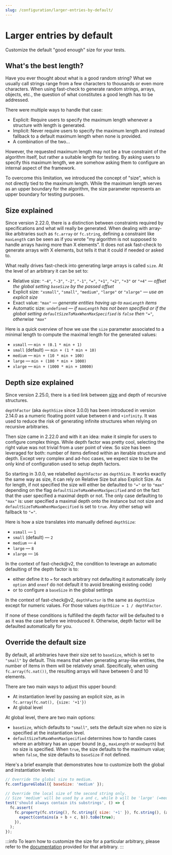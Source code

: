 ```yaml
---
slug: /configuration/larger-entries-by-default/
---
```


# Larger entries by default

Customize the default "good enough" size for your tests.

## What's the best length?

Have you ever thought about what is a good random string? What we usually call strings range from a few characters to thousands or even more characters. When using fast-check to generate random strings, arrays, objects, etc., the question of what constitutes a good length has to be addressed.

There were multiple ways to handle that case:

- Explicit: Require users to specify the maximum length whenever a structure with length is generated.
- Implicit: Never require users to specify the maximum length and instead fallback to a default maximum length when none is provided.
- A combination of the two...

However, the requested maximum length may not be a true constraint of the algorithm itself, but rather a suitable length for testing. By asking users to specify this maximum length, we are somehow asking them to configure an internal aspect of the framework.

To overcome this limitation, we introduced the concept of "size", which is not directly tied to the maximum length. While the maximum length serves as an upper boundary for the algorithm, the size parameter represents an upper boundary for testing purposes.

## Size explained

Since version 2.22.0, there is a distinction between constraints required by specifications and what will really be generated. When dealing with array-like arbitraries such as `fc.array` or `fc.string`, defining a constraint like `maxLength` can be seen as if you wrote "my algorithm is not supposed to handle arrays having more than X elements". It does not ask fast-check to generate arrays with X elements, but tells it that it could if needed or asked to.

What really drives fast-check into generating large arrays is called `size`. At the level of an arbitrary it can be set to:

- Relative size: `"-4"`, `"-3"`, `"-2"`, `"-1"`, `"="`, `"+1"`, `"+2"`, `"+3"` or `"+4"` — _offset the global setting `baseSize` by the passed offset_
- Explicit size: `"xsmall"`, `"small"`, `"medium"`, `"large"` or `"xlarge"` — _use an explicit size_
- Exact value: `"max"` — _generate entities having up-to `maxLength` items_
- Automatic size: `undefined` — _if `maxLength` has not been specified or if the global setting `defaultSizeToMaxWhenMaxSpecified` is `false` then `"="`, otherwise `"max"`_

Here is a quick overview of how we use the `size` parameter associated to a minimal length to compute the maximal length for the generated values:

- `xsmall` — `min + (0.1 * min + 1)`
- `small` (default) — `min + (1 * min + 10)`
- `medium` — `min + (10 * min + 100)`
- `large` — `min + (100 * min + 1000)`
- `xlarge` — `min + (1000 * min + 10000)`

## Depth size explained

Since version 2.25.0, there is a tied link between [size](/docs/configuration/larger-entries-by-default/#size-explained) and depth of recursive structures.

`depthFactor` (aka `depthSize` since 3.0.0) has been introduced in version 2.14.0 as a numeric floating point value between `0`
and `+infinity`. It was used to reduce the risk of generating infinite structures when relying on recursive arbitraries.

Then size came in 2.22.0 and with it an idea: make it simple for users to configure complex things. While depth factor
was pretty cool, selecting the right value was not trivial from a user point of view. So size has been leveraged for both:
number of items defined within an iterable structure and depth. Except very complex and ad-hoc cases, we expect size to
be the only kind of configuration used to setup depth factors.

So starting in 3.0.0, we relabelled `depthFactor` as `depthSize`. It works exactly the same way as size, it can rely on Relative Size but also Explicit Size. As for length, if not specified the size will either be defaulted to `"="` or to `"max"` depending on the flag `defaultSizeToMaxWhenMaxSpecified` and on the fact that the user specified a maximal depth or not. The only case defaulting to `"max"` is: user specified a maximal depth onto the instance but not size and `defaultSizeToMaxWhenMaxSpecified` is set to `true`. Any other setup will fallback to `"="`.

Here is how a size translates into manually defined `depthSize`:

- `xsmall` — `1`
- `small` (default) — `2`
- `medium` — `4`
- `large` — `8`
- `xlarge` — `16`

In the context of fast-check@v2, the condition to leverage an automatic defaulting of the depth factor is to:

- either define it to `=` for each arbitrary not defaulting it automatically (only `option` and `oneof` do not default it to avoid breaking existing code)
- or to configure a `baseSize` in the global settings

In the context of fast-check@v2, `depthFactor` is the same as `depthSize` except for numeric values. For those values `depthSize = 1 / depthFactor`.

If none of these conditions is fulfilled the depth factor will be defaulted to `0` as it was the case before we introduced it.
Otherwise, depth factor will be defaulted automatically for you.

## Override the default size

By default, all arbitraries have their size set to `baseSize`, which is set to `"small"` by default. This means that when generating array-like entities, the number of items in them will be relatively small. Specifically, when using `fc.array(fc.nat())`, the resulting arrays will have between 0 and 10 elements.

There are two main ways to adjust this upper bound:

- At instantiation level by passing an explicit size, as in `fc.array(fc.nat(), {size: '+1'})`
- At global level

At global level, there are two main options:

- `baseSize`, which defaults to `"small"`, sets the default size when no size is specified at the instantiation level.
- `defaultSizeToMaxWhenMaxSpecified` determines how to handle cases where an arbitrary has an upper bound (e.g., `maxLength` or `maxDepth`) but no size is specified. When `true`, the size defaults to the maximum value; when `false`, the size defaults to `baseSize` if not defined.

Here's a brief example that demonstrates how to customize both the global and instantiation levels:

```js
// Override the global size to medium.
fc.configureGlobal({ baseSize: 'medium' });

// Override the local size of the second string only.
// Size 'medium' will be used by a and c, while b will be 'large' (=medium+1).
test('should always contain its substrings', () => {
  fc.assert(
    fc.property(fc.string(), fc.string({ size: '+1' }), fc.string(), (a, b, c) => {
      expect(contains(a + b + c, b)).toBe(true);
    }),
  );
});
```

:::info
To learn how to customize the size for a particular arbitrary, please refer to the [documentation](/docs/core-blocks/arbitraries/) provided for that arbitrary.
:::
